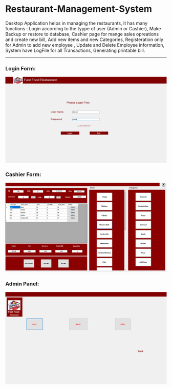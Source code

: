 # Restaurant-Management-System
Desktop Application helps in managing the restaurants, it has many functions : Login according to the tyype of user (Admin or Cashier),  Make Backup or restore to database, Cashier page for mange sales opreations and create new bill, Add new items and new Categories, Registeration only for Admin to add new employee , Update and Delete Employee information, System have LogFile for all Transactions, Generating printable bill.
<hr></hr>
<h3>Login Form:</h3>
<img src="https://github.com/mohamedkhalaf96/Restaurant-Management-System/blob/master/pictures/Picture1.png">
<h3>Cashier Form:</h3>
<img src="https://github.com/mohamedkhalaf96/Restaurant-Management-System/blob/master/pictures/Picture5.png">
<h3>Admin Panel:</h3>
<img src="https://github.com/mohamedkhalaf96/Restaurant-Management-System/blob/master/pictures/Picture7.png">
